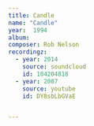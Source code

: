 ```yaml
---
title: Candle
name: "Candle"
year:  1994
album: 
composer: Rob Nelson
recordingz:
  - year: 2014
    source: soundcloud
    id: 104204818
  - year: 2007
    source: youtube
    id: DY8sbLbGVaE


---
```


